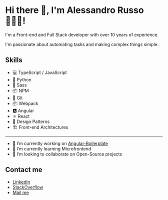 # Hi there 👋, I'm Alessandro Russo 🧘🏻‍♂️!

I'm a Front-end and Full Stack developer with over 10 years of experience.

I'm passionate about automating tasks and making complex things simple.

## Skills

- 💻 TypeScript / JavaScript
- 🐍 Python
- 🎨 Sass
- 📦 NPM
- 🐙 Git
- 📦 Webpack
- 🅰️ Angular
- ⚛️ React
- 📐 Design Patterns
- 🏗️ Front-end Architectures

---

- 🔭 I’m currently working on [Angular-Boilerplate](https://github.com/Alessandroinfo/angular-boilerplate)
- 🌱 I’m currently learning Microfrontend
- 👯 I’m looking to collaborate on Open-Source projects


## Contact me

- [LinkedIn](https://www.linkedin.com/in/alessandrorusso-in/)
- [StackOverflow](https://stackoverflow.com/users/2893733/alessandro-russo)
- [Mail me](mailto:alessandrorusso.info@gmail.com)


